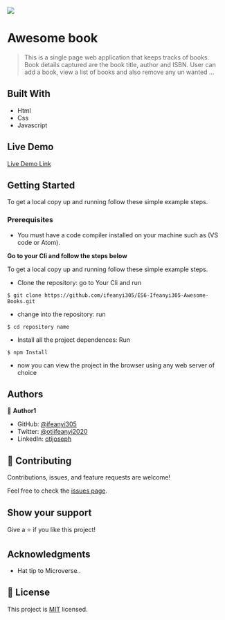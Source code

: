![](https://img.shields.io/badge/Microverse-blueviolet)

# Awesome book

>This is a single page web application that keeps tracks of books. Book details captured are the book title, author and ISBN. User can add a book, view a list of books and also remove any un wanted …

## Built With

- Html
- Css
- Javascript

## Live Demo

[Live Demo Link](https://ifeanyi305.github.io/ES6-Ifeanyi305-Awesome-Books/)


## Getting Started


To get a local copy up and running follow these simple example steps.

### Prerequisites

- You must have a code compiler installed on your machine such as (VS code or Atom).

**Go to your Cli and follow the steps below**

To get a local copy up and running follow these simple example steps.

- Clone the repository: go to Your Cli and run
```
$ git clone https://github.com/ifeanyi305/ES6-Ifeanyi305-Awesome-Books.git
```

- change into the repository:  run
```
$ cd repository name
```

- Install all the project dependences: Run 
```
$ npm Install
``` 

- now you can view the project in the browser using any web server of choice

## Authors

👤 **Author1**

- GitHub: [@ifeanyi305](https://github.com/ifeanyi305)
- Twitter: [@otiifeanyi2020](https://twitter.com/Otiifeanyi2020)
- LinkedIn: [otijoseph](https://www.linkedin.com/in/oti-joseph-ifeanyi/)


## 🤝 Contributing

Contributions, issues, and feature requests are welcome!

Feel free to check the [issues page](../../issues/).

## Show your support

Give a ⭐️ if you like this project!

## Acknowledgments

- Hat tip to Microverse..

## 📝 License

This project is [MIT](./MIT.md) licensed.
